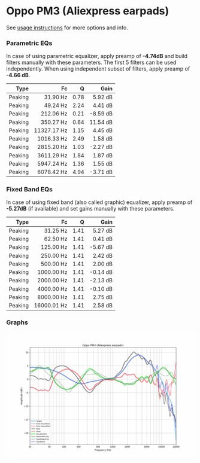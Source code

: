 # Oppo PM3 (Aliexpress earpads)
See [usage instructions](https://github.com/jaakkopasanen/AutoEq#usage) for more options and info.

### Parametric EQs
In case of using parametric equalizer, apply preamp of **-4.74dB** and build filters manually
with these parameters. The first 5 filters can be used independently.
When using independent subset of filters, apply preamp of **-4.66 dB**.

| Type    | Fc          |    Q | Gain     |
|--------:|------------:|-----:|---------:|
| Peaking | 31.90 Hz    | 0.78 | 5.92 dB  |
| Peaking | 49.24 Hz    | 2.24 | 4.41 dB  |
| Peaking | 212.06 Hz   | 0.21 | -8.59 dB |
| Peaking | 350.27 Hz   | 0.64 | 11.54 dB |
| Peaking | 11327.17 Hz | 1.15 | 4.45 dB  |
| Peaking | 1016.33 Hz  | 2.49 | 1.58 dB  |
| Peaking | 2815.20 Hz  | 1.03 | -2.27 dB |
| Peaking | 3611.29 Hz  | 1.84 | 1.87 dB  |
| Peaking | 5947.24 Hz  | 1.36 | 1.55 dB  |
| Peaking | 6078.42 Hz  | 4.94 | -3.71 dB |

### Fixed Band EQs
In case of using fixed band (also called graphic) equalizer, apply preamp of **-5.27dB**
(if available) and set gains manually with these parameters.

| Type    | Fc          |    Q | Gain     |
|--------:|------------:|-----:|---------:|
| Peaking | 31.25 Hz    | 1.41 | 5.27 dB  |
| Peaking | 62.50 Hz    | 1.41 | 0.41 dB  |
| Peaking | 125.00 Hz   | 1.41 | -5.67 dB |
| Peaking | 250.00 Hz   | 1.41 | 2.42 dB  |
| Peaking | 500.00 Hz   | 1.41 | 2.00 dB  |
| Peaking | 1000.00 Hz  | 1.41 | -0.14 dB |
| Peaking | 2000.00 Hz  | 1.41 | -2.13 dB |
| Peaking | 4000.00 Hz  | 1.41 | -0.10 dB |
| Peaking | 8000.00 Hz  | 1.41 | 2.75 dB  |
| Peaking | 16000.01 Hz | 1.41 | 2.58 dB  |

### Graphs
![](./Oppo%20PM3%20(Aliexpress%20earpads).png)
